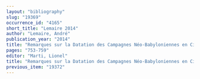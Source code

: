 ```yaml
---
layout: "bibliography"
slug: "19369"
occurrence_id: "4165"
short_title: "Lemaire 2014"
author: "Lemaire, André"
publication_year: "2014"
title: "Remarques sur la Datation des Campagnes Néo-Babyloniennes en Cilicie"
pages: "753-759"
editor: "Marti, Lionel"
title: "Remarques sur la Datation des Campagnes Néo-Babyloniennes en Cilicie"
previous_item: "19372"
---
```

